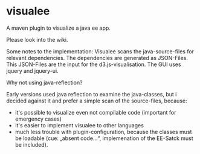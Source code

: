 visualee
========

A maven plugin to visualize a java ee app.

Please look into the wiki.

Some notes to the implementation:
Visualee scans the java-source-files for relevant dependencies.
The dependencies are generated as JSON-Files.
This JSON-Files are the input for the d3.js-visualisation.
The GUI uses jquery and jquery-ui.

Why not using java-reflection?

Early versions used java reflection to examine the java-classes, but i decided against it and prefer a simple scan of the source-files, because:
- it's possible to visualize even not compilable code (important for emergency cases)
- it's easier to implement visualee to other languages
- much less trouble with plugin-configuration, because the classes must be loadable (cue: „absent code...“, implemenation of the EE-Satck must be included).